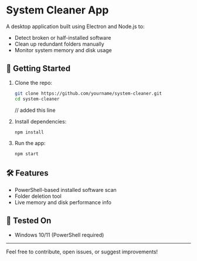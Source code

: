 # System Cleaner App

A desktop application built using Electron and Node.js to:

- Detect broken or half-installed software
- Clean up redundant folders manually
- Monitor system memory and disk usage

## 🚀 Getting Started

1. Clone the repo:

   ```bash
   git clone https://github.com/yourname/system-cleaner.git
   cd system-cleaner
   ```

   // added this line 
2. Install dependencies:

   ```bash
   npm install
   ```

3. Run the app:
   ```bash
   npm start
   ```

## 🛠 Features

- PowerShell-based installed software scan
- Folder deletion tool
- Live memory and disk performance info

## 🧪 Tested On

- Windows 10/11 (PowerShell required)

---

Feel free to contribute, open issues, or suggest improvements!

